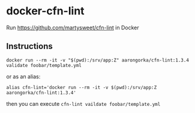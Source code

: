 # docker-cfn-lint
Run https://github.com/martysweet/cfn-lint in Docker

## Instructions
```
docker run --rm -it -v "$(pwd):/srv/app:Z" aarongorka/cfn-lint:1.3.4 validate foobar/template.yml
```

or as an alias:

```
alias cfn-lint='docker run --rm -it -v $(pwd):/srv/app:Z aarongorka/cfn-lint:1.3.4'
```

then you can execute `cfn-lint vaildate foobar/template.yml`
